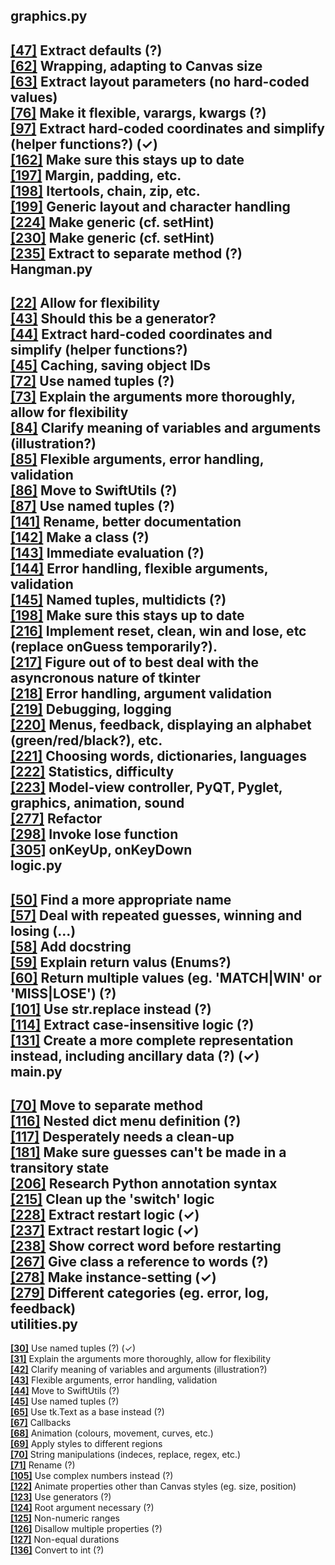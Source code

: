 graphics.py
-----------

[**[47]**](http://bla.com/ "Context") Extract defaults (?)<br/>[**[62]**](http://bla.com/ "Context") Wrapping, adapting to Canvas size<br/>[**[63]**](http://bla.com/ "Context") Extract layout parameters (no hard-coded values)<br/>[**[76]**](http://bla.com/ "Context") Make it flexible, varargs, kwargs (?)<br/>[**[97]**](http://bla.com/ "Context") Extract hard-coded coordinates and simplify (helper functions?) (✓)<br/>[**[162]**](http://bla.com/ "Context") Make sure this stays up to date<br/>[**[197]**](http://bla.com/ "Context") Margin, padding, etc.<br/>[**[198]**](http://bla.com/ "Context") Itertools, chain, zip, etc.<br/>[**[199]**](http://bla.com/ "Context") Generic layout and character handling<br/>[**[224]**](http://bla.com/ "Context") Make generic (cf. setHint)<br/>[**[230]**](http://bla.com/ "Context") Make generic (cf. setHint)<br/>[**[235]**](http://bla.com/ "Context") Extract to separate method (?)<br/>
Hangman.py
----------

[**[22]**](http://bla.com/ "Context") Allow for flexibility<br/>[**[43]**](http://bla.com/ "Context") Should this be a generator?<br/>[**[44]**](http://bla.com/ "Context") Extract hard-coded coordinates and simplify (helper functions?)<br/>[**[45]**](http://bla.com/ "Context") Caching, saving object IDs<br/>[**[72]**](http://bla.com/ "Context") Use named tuples (?)<br/>[**[73]**](http://bla.com/ "Context") Explain the arguments more thoroughly, allow for flexibility<br/>[**[84]**](http://bla.com/ "Context") Clarify meaning of variables and arguments (illustration?)<br/>[**[85]**](http://bla.com/ "Context") Flexible arguments, error handling, validation<br/>[**[86]**](http://bla.com/ "Context") Move to SwiftUtils (?)<br/>[**[87]**](http://bla.com/ "Context") Use named tuples (?)<br/>[**[141]**](http://bla.com/ "Context") Rename, better documentation<br/>[**[142]**](http://bla.com/ "Context") Make a class (?)<br/>[**[143]**](http://bla.com/ "Context") Immediate evaluation (?)<br/>[**[144]**](http://bla.com/ "Context") Error handling, flexible arguments, validation<br/>[**[145]**](http://bla.com/ "Context") Named tuples, multidicts (?)<br/>[**[198]**](http://bla.com/ "Context") Make sure this stays up to date<br/>[**[216]**](http://bla.com/ "Context") Implement reset, clean, win and lose, etc (replace onGuess temporarily?).<br/>[**[217]**](http://bla.com/ "Context") Figure out of to best deal with the asyncronous nature of tkinter<br/>[**[218]**](http://bla.com/ "Context") Error handling, argument validation<br/>[**[219]**](http://bla.com/ "Context") Debugging, logging<br/>[**[220]**](http://bla.com/ "Context") Menus, feedback, displaying an alphabet (green/red/black?), etc.<br/>[**[221]**](http://bla.com/ "Context") Choosing words, dictionaries, languages<br/>[**[222]**](http://bla.com/ "Context") Statistics, difficulty<br/>[**[223]**](http://bla.com/ "Context") Model-view controller, PyQT, Pyglet, graphics, animation, sound<br/>[**[277]**](http://bla.com/ "Context") Refactor<br/>[**[298]**](http://bla.com/ "Context") Invoke lose function<br/>[**[305]**](http://bla.com/ "Context") onKeyUp, onKeyDown<br/>
logic.py
--------

[**[50]**](http://bla.com/ "Context") Find a more appropriate name<br/>[**[57]**](http://bla.com/ "Context") Deal with repeated guesses, winning and losing (...)<br/>[**[58]**](http://bla.com/ "Context") Add docstring<br/>[**[59]**](http://bla.com/ "Context") Explain return valus (Enums?)<br/>[**[60]**](http://bla.com/ "Context") Return multiple values (eg. 'MATCH|WIN' or 'MISS|LOSE') (?)<br/>[**[101]**](http://bla.com/ "Context") Use str.replace instead (?)<br/>[**[114]**](http://bla.com/ "Context") Extract case-insensitive logic (?)<br/>[**[131]**](http://bla.com/ "Context") Create a more complete representation instead, including ancillary data (?) (✓)<br/>
main.py
-------

[**[70]**](http://bla.com/ "Context") Move to separate method<br/>[**[116]**](http://bla.com/ "Context") Nested dict menu definition (?)<br/>[**[117]**](http://bla.com/ "Context") Desperately needs a clean-up<br/>[**[181]**](http://bla.com/ "Context") Make sure guesses can't be made in a transitory state<br/>[**[206]**](http://bla.com/ "Context") Research Python annotation syntax<br/>[**[215]**](http://bla.com/ "Context") Clean up the 'switch' logic<br/>[**[228]**](http://bla.com/ "Context") Extract restart logic (✓)<br/>[**[237]**](http://bla.com/ "Context") Extract restart logic (✓)<br/>[**[238]**](http://bla.com/ "Context") Show correct word before restarting<br/>[**[267]**](http://bla.com/ "Context") Give class a reference to words (?)<br/>[**[278]**](http://bla.com/ "Context") Make instance-setting (✓)<br/>[**[279]**](http://bla.com/ "Context") Different categories (eg. error, log, feedback)<br/>
utilities.py
------------

[**[30]**](http://bla.com/ "Context") Use named tuples (?) (✓)<br/>[**[31]**](http://bla.com/ "Context") Explain the arguments more thoroughly, allow for flexibility<br/>[**[42]**](http://bla.com/ "Context") Clarify meaning of variables and arguments (illustration?)<br/>[**[43]**](http://bla.com/ "Context") Flexible arguments, error handling, validation<br/>[**[44]**](http://bla.com/ "Context") Move to SwiftUtils (?)<br/>[**[45]**](http://bla.com/ "Context") Use named tuples (?)<br/>[**[65]**](http://bla.com/ "Context") Use tk.Text as a base instead (?)<br/>[**[67]**](http://bla.com/ "Context") Callbacks<br/>[**[68]**](http://bla.com/ "Context") Animation (colours, movement, curves, etc.)<br/>[**[69]**](http://bla.com/ "Context") Apply styles to different regions<br/>[**[70]**](http://bla.com/ "Context") String manipulations (indeces, replace, regex, etc.)<br/>[**[71]**](http://bla.com/ "Context") Rename (?)<br/>[**[105]**](http://bla.com/ "Context") Use complex numbers instead (?)<br/>[**[122]**](http://bla.com/ "Context") Animate properties other than Canvas styles (eg. size, position)<br/>[**[123]**](http://bla.com/ "Context") Use generators (?)<br/>[**[124]**](http://bla.com/ "Context") Root argument necessary (?)<br/>[**[125]**](http://bla.com/ "Context") Non-numeric ranges<br/>[**[126]**](http://bla.com/ "Context") Disallow multiple properties (?)<br/>[**[127]**](http://bla.com/ "Context") Non-equal durations<br/>[**[136]**](http://bla.com/ "Context") Convert to int (?)<br/>
